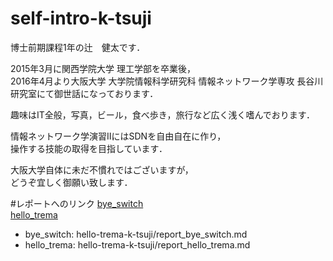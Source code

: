 # self-intro-k-tsuji  
博士前期課程1年の辻　健太です．  

2015年3月に関西学院大学 理工学部を卒業後，  
2016年4月より大阪大学 大学院情報科学研究科 情報ネットワーク学専攻 長谷川研究室にて御世話になっております．  

趣味はIT全般，写真，ビール，食べ歩き，旅行など広く浅く嗜んでおります．  

情報ネットワーク学演習ⅡにはSDNを自由自在に作り，  
操作する技能の取得を目指しています．  

大阪大学自体に未だ不慣れではございますが，  
どうぞ宜しく御願い致します．  



#レポートへのリンク
[bye_switch](hello-trema-k-tsuji/report_bye_switch.md "bye_switch")  
[hello_trema](hello-trema-k-tsuji/report_hello_trema.md "hello_trema")  
* bye_switch: hello-trema-k-tsuji/report_bye_switch.md  
* hello_trema: hello-trema-k-tsuji/report_hello_trema.md  
